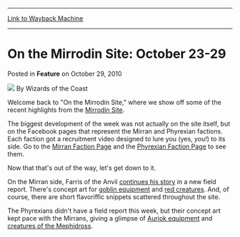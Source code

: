
---
[Link to Wayback Machine](https://web.archive.org/web/20220118161759/https://magic.wizards.com/en/articles/archive/feature/mirrodin-site-october-23-29-2010-10-29)

[_metadata_:wayback_url]:- "https://magic.wizards.com/en/articles/archive/feature/mirrodin-site-october-23-29-2010-10-29"
[_metadata_:wayback_raw_url]:- "https://web.archive.org/web/20220118161759id_/https://magic.wizards.com/en/articles/archive/feature/mirrodin-site-october-23-29-2010-10-29"
[_metadata_:wayback_capture_timestamp]:- "2022-01-18 16:17:59+00:00"
[_metadata_:description]:- "Welcome back to `On the Mirrodin Site,` where we show off some of the recent highlights from the Mirrodin Site. The biggest development of the week was not actually on the site itself, but on the Facebook pages that represent the Mirran and Phyrexian factions. Each faction got a recruitment video designed to lure you (yes, you!) to its side. Go to the Mirran Faction Page and"
[_metadata_:generator]:- "Drupal 7 (http://drupal.org)"
[_metadata_:publish_date]:- "2010-10-29"
---


On the Mirrodin Site: October 23-29
===================================



 Posted in **Feature**
 on October 29, 2010 






![](https://media.magic.wizards.com/styles/auth_small/public/images/person/wizards_author.jpg)
By Wizards of the Coast











Welcome back to "On the Mirrodin Site," where we show off some of the recent highlights from the [Mirrodin Site](http://www.wizards.com/magic/mirrodin/).


The biggest development of the week was not actually on the site itself, but on the Facebook pages that represent the Mirran and Phyrexian factions. Each faction got a recruitment video designed to lure you (yes, *you!*) to its side. Go to the [Mirran Faction Page](http://www.facebook.com/pages/mirrodin-faction/111175072274346) and the [Phyrexian Faction Page](http://www.facebook.com/pages/phyrexian-faction/144426112262398) to see them.


Now that that's out of the way, let's get down to it.


On the Mirran side, Farris of the Anvil [continues his story](http://www.wizards.com/magic/mirrodin/#!blog,626) in a new field report. There's concept art for [goblin equipment](http://www.wizards.com/magic/mirrodin/#mountains,hotspots;R7;0;) and [red creatures](http://www.wizards.com/magic/mirrodin/#mountains,hotspots;R11;0;). And, of course, there are short flavoriffic snippets scattered throughout the site.


The Phyrexians didn't have a field report this week, but their concept art kept pace with the Mirrans, giving a glimpse of [Auriok equipment](http://www.wizards.com/magic/mirrodin/#plains,hotspots;W5;0;) and [creatures of the Mephidross](http://www.wizards.com/magic/mirrodin/#swamps,hotspots;B5;0;).







